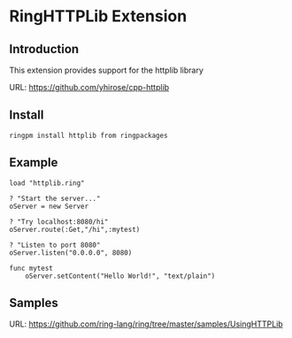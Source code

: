 # RingHTTPLib Extension

## Introduction

This extension provides support for the httplib library

URL: https://github.com/yhirose/cpp-httplib

## Install

	ringpm install httplib from ringpackages

## Example

	load "httplib.ring"

	? "Start the server..."
	oServer = new Server 

	? "Try localhost:8080/hi"
	oServer.route(:Get,"/hi",:mytest)

	? "Listen to port 8080"
	oServer.listen("0.0.0.0", 8080)

	func mytest 
		oServer.setContent("Hello World!", "text/plain")

## Samples

URL: https://github.com/ring-lang/ring/tree/master/samples/UsingHTTPLib